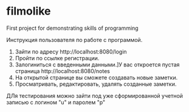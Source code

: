 # filmolike
First project for demonstrating skills of programming

Инструкция пользователя по работе с программой.

1) Зайти по адресу http://localhost:8080/login
2) Пройти по ссылке регистрации.
3) Залогиниться с введенными данными.]У вас откроется пустая страница http://localhost:8080/notes
4) На открытой странице вы сможете создавать новые заметки.
5) Просматривать, редактировать, удалять созданные заметки.

ДЛя тестирования можно зайти под уже сформированной учетной записью с логином "u" и паролем "p"
